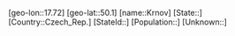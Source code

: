﻿---
location: [50.1,17.72]
type: City
tags:
- geo/City


SpocWebEntityId: 31654
isDeleted: false
confidential: public

---
[geo-lon::17.72]
[geo-lat::50.1]
[name::Krnov]
[State::]
[Country::Czech_Rep.]
[StateId::]
[Population::]
[Unknown::]

